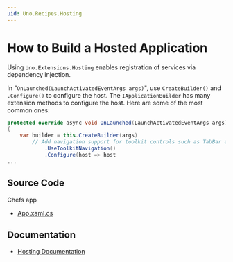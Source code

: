 ```yaml
---
uid: Uno.Recipes.Hosting
---
```


# How to Build a Hosted Application

Using `Uno.Extensions.Hosting` enables registration of services via dependency injection.

In "`OnLaunched(LaunchActivatedEventArgs args)`", use `CreateBuilder()` and `.Configure()` to configure the host. The `IApplicationBuilder` has many extension methods to configure the host. Here are some of the most common ones:

```csharp
protected override async void OnLaunched(LaunchActivatedEventArgs args)
{
    var builder = this.CreateBuilder(args)
        // Add navigation support for toolkit controls such as TabBar and NavigationView
            .UseToolkitNavigation()
            .Configure(host => host
...
```

## Source Code

Chefs app

- [App.xaml.cs](https://github.com/unoplatform/uno.chefs/blob/139edc9eab65b322e219efb7572583551c40ad32/Chefs/App.xaml.cs#L29)

## Documentation

- [Hosting Documentation](xref:Uno.Extensions.Hosting.HowToHostingSetup)